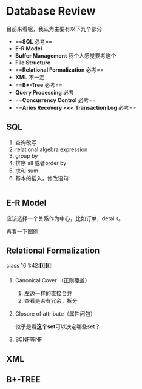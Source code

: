 # Database Review

目前来看呢，我认为主要有以下九个部分

* ==**SQL** 必考==
* **E-R Model**
* **Buffer Management** 我个人感觉要考这个
* **File Structure**
* ==**Relational Formalization** 必考==
* **XML** 不一定
* ==**B+-Tree** 必考==
* **Query Processing** 必考
* ==**Concurrency Control** 必考==
* ==**Aries Recovery <<< Transaction Log** 必考==



## SQL

1. 查询改写
2. relational algebra expression
3. group by
4. 排序 all 或者order by
5. 求和 sum
6. 基本的插入，修改语句

```mysql

```



## E-R Model

应该选择一个关系作为中心，比如订单，details。

再看一下图例

## Relational Formalization

class 16  1:42::one::five:

1. Canonical Cover （正则覆盖）

   1. 左边一样的直接合并
   2. 查看是否有冗余，拆分

2. Closure of attribute（属性闭包）

   似乎是看**这个set**可以决定哪些set？

3. BCNF等NF

## XML



## B+-TREE

